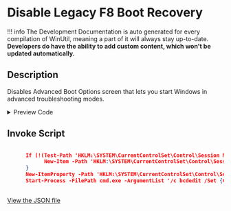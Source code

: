 ﻿# Disable Legacy F8 Boot Recovery


!!! info
     The Development Documentation is auto generated for every compilation of WinUtil, meaning a part of it will always stay up-to-date. **Developers do have the ability to add custom content, which won't be updated automatically.**


## Description

Disables Advanced Boot Options screen that lets you start Windows in advanced troubleshooting modes.

<!-- BEGIN CUSTOM CONTENT -->

<!-- END CUSTOM CONTENT -->

<details>
<summary>Preview Code</summary>

```json
{
    "Content":  "Disable Legacy F8 Boot Recovery",
    "Description":  "Disables Advanced Boot Options screen that lets you start Windows in advanced troubleshooting modes.",
    "category":  "Features",
    "panel":  "1",
    "Order":  "a019_",
    "feature":  [

                ],
    "InvokeScript":  [
                         "\r\n      If (!(Test-Path \u0027HKLM:\\SYSTEM\\CurrentControlSet\\Control\\Session Manager\\Configuration Manager\\LastKnownGood\u0027)) {\r\n            New-Item -Path \u0027HKLM:\\SYSTEM\\CurrentControlSet\\Control\\Session Manager\\Configuration Manager\\LastKnownGood\u0027 -Force | Out-Null\r\n      }\r\n      New-ItemProperty -Path \u0027HKLM:\\SYSTEM\\CurrentControlSet\\Control\\Session Manager\\Configuration Manager\\LastKnownGood\u0027 -Name \u0027Enabled\u0027 -Type DWord -Value 0 -Force\r\n      Start-Process -FilePath cmd.exe -ArgumentList \u0027/c bcdedit /Set {Current} BootMenuPolicy Standard\u0027 -Wait\r\n      "
                     ]
}
```
</details>

## Invoke Script

```json

      If (!(Test-Path 'HKLM:\SYSTEM\CurrentControlSet\Control\Session Manager\Configuration Manager\LastKnownGood')) {
            New-Item -Path 'HKLM:\SYSTEM\CurrentControlSet\Control\Session Manager\Configuration Manager\LastKnownGood' -Force | Out-Null
      }
      New-ItemProperty -Path 'HKLM:\SYSTEM\CurrentControlSet\Control\Session Manager\Configuration Manager\LastKnownGood' -Name 'Enabled' -Type DWord -Value 0 -Force
      Start-Process -FilePath cmd.exe -ArgumentList '/c bcdedit /Set {Current} BootMenuPolicy Standard' -Wait
      

```
<!-- BEGIN SECOND CUSTOM CONTENT -->

<!-- END SECOND CUSTOM CONTENT -->

[View the JSON file](https://github.com/ChrisTitusTech/winutil/tree/main/config/feature.json)

